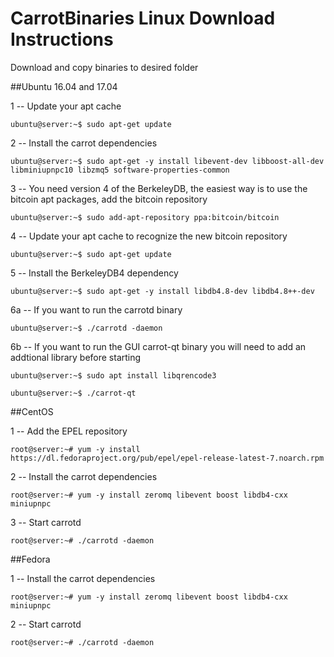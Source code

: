 # CarrotBinaries Linux Download Instructions

Download and copy binaries to desired folder

##Ubuntu 16.04 and 17.04

1 -- Update your apt cache
 
`ubuntu@server:~$ sudo apt-get update` 

2 -- Install the carrot dependencies

`ubuntu@server:~$ sudo apt-get -y install libevent-dev libboost-all-dev libminiupnpc10 libzmq5 software-properties-common`

3 -- You need version 4 of the BerkeleyDB, the easiest way is to use the bitcoin apt packages, add the bitcoin repository 

`ubuntu@server:~$ sudo add-apt-repository ppa:bitcoin/bitcoin`

4 -- Update your apt cache to recognize the new bitcoin repository

`ubuntu@server:~$ sudo apt-get update`

5 -- Install the BerkeleyDB4 dependency

`ubuntu@server:~$ sudo apt-get -y install libdb4.8-dev libdb4.8++-dev`

6a -- If you want to run the carrotd binary

`ubuntu@server:~$ ./carrotd -daemon`

6b -- If you want to run the GUI carrot-qt binary you will need to add an addtional library before starting

`ubuntu@server:~$ sudo apt install libqrencode3`

`ubuntu@server:~$ ./carrot-qt`

##CentOS

1 -- Add the EPEL repository

`root@server:~# yum -y install https://dl.fedoraproject.org/pub/epel/epel-release-latest-7.noarch.rpm`

2 -- Install the carrot dependencies

`root@server:~# yum -y install zeromq libevent boost libdb4-cxx miniupnpc`

3 -- Start carrotd

`root@server:~# ./carrotd -daemon`

##Fedora

1 -- Install the carrot dependencies

`root@server:~# yum -y install zeromq libevent boost libdb4-cxx miniupnpc`

2 -- Start carrotd

`root@server:~# ./carrotd -daemon`




